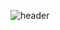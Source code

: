 ![header](https://capsule-render.vercel.app/api?type=soft&color=53836a&text=attitude-py&fontColor=deb887&fontSize=100)
